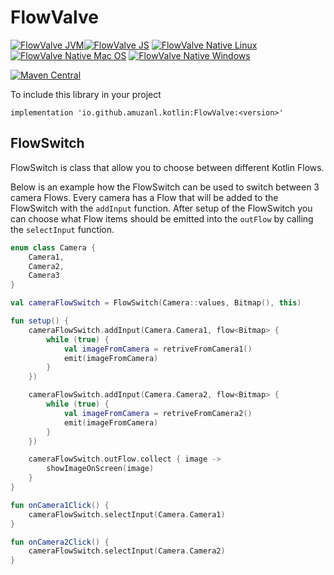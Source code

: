 # FlowValve

[![FlowValve JVM](https://github.com/AmuzaNL/FlowValve/actions/workflows/jvm.yml/badge.svg)](https://github.com/AmuzaNL/FlowValve/actions/workflows/jvm.yml)[![FlowValve JS](https://github.com/AmuzaNL/FlowValve/actions/workflows/js.yml/badge.svg)](https://github.com/AmuzaNL/FlowValve/actions/workflows/js.yml)
[![FlowValve Native Linux](https://github.com/AmuzaNL/FlowValve/actions/workflows/native-linux.yml/badge.svg)](https://github.com/AmuzaNL/FlowValve/actions/workflows/native-linux.yml)
[![FlowValve Native Mac OS](https://github.com/AmuzaNL/FlowValve/actions/workflows/native-macos.yml/badge.svg)](https://github.com/AmuzaNL/FlowValve/actions/workflows/native-macos.yml)
[![FlowValve Native Windows](https://github.com/AmuzaNL/FlowValve/actions/workflows/native-windows.yml/badge.svg)](https://github.com/AmuzaNL/FlowValve/actions/workflows/native-windows.yml)

[![Maven Central](https://img.shields.io/maven-central/v/io.github.amuzanl.kotlin/FlowValve.svg?label=Maven%20Central)](https://search.maven.org/search?q=g:%22io.github.amuzanl.kotlin%22%20AND%20a:%22FlowValve%22)

To include this library in your project

`implementation 'io.github.amuzanl.kotlin:FlowValve:<version>'`

## FlowSwitch

FlowSwitch is class that allow you to choose between different Kotlin Flows.

Below is an example how the FlowSwitch can be used to switch between 3 camera Flows. Every camera has a Flow that will
be added to the FlowSwitch with the `addInput` function. After setup of the FlowSwitch you can choose what Flow items
should be emitted into the `outFlow` by calling the `selectInput` function.

```kotlin
enum class Camera {
    Camera1,
    Camera2,
    Camera3
}

val cameraFlowSwitch = FlowSwitch(Camera::values, Bitmap(), this)

fun setup() {
    cameraFlowSwitch.addInput(Camera.Camera1, flow<Bitmap> {
        while (true) {
            val imageFromCamera = retriveFromCamera1()
            emit(imageFromCamera)
        }
    })

    cameraFlowSwitch.addInput(Camera.Camera2, flow<Bitmap> {
        while (true) {
            val imageFromCamera = retriveFromCamera2()
            emit(imageFromCamera)
        }
    })

    cameraFlowSwitch.outFlow.collect { image ->
        showImageOnScreen(image)
    }
}

fun onCamera1Click() {
    cameraFlowSwitch.selectInput(Camera.Camera1)
}

fun onCamera2Click() {
    cameraFlowSwitch.selectInput(Camera.Camera2)
}
```
